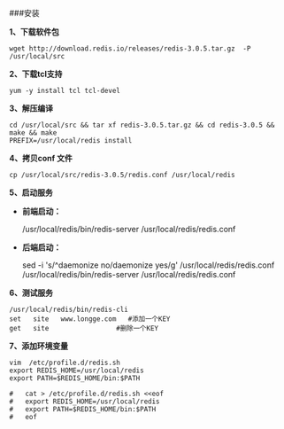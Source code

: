 ###安装

**1、下载软件包**

    wget http://download.redis.io/releases/redis-3.0.5.tar.gz  -P  /usr/local/src
**2、下载tcl支持**

    yum -y install tcl tcl-devel
**3、解压编译**

    cd /usr/local/src && tar xf redis-3.0.5.tar.gz && cd redis-3.0.5 && make && make
    PREFIX=/usr/local/redis install
**4、拷贝conf 文件**

    cp /usr/local/src/redis-3.0.5/redis.conf /usr/local/redis
**5、启动服务**
- **前端启动：**

    /usr/local/redis/bin/redis-server /usr/local/redis/redis.conf
- **后端启动：**

    sed -i 's/^daemonize no/daemonize yes/g'  /usr/local/redis/redis.conf
    /usr/local/redis/bin/redis-server /usr/local/redis/redis.conf
    
**6、测试服务**

    /usr/local/redis/bin/redis-cli 
    set   site   www.longge.com   #添加一个KEY
    get   site		           #删除一个KEY
    
**7、添加环境变量**

    vim  /etc/profile.d/redis.sh
    export REDIS_HOME=/usr/local/redis
    export PATH=$REDIS_HOME/bin:$PATH

    #	cat > /etc/profile.d/redis.sh <<eof
    #	export REDIS_HOME=/usr/local/redis
    #	export PATH=$REDIS_HOME/bin:$PATH
    #	eof


